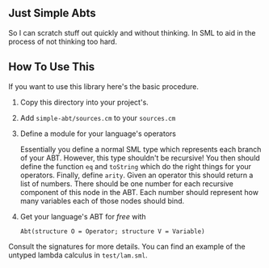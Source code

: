 ## Just Simple Abts

So I can scratch stuff out quickly and without thinking. In SML to aid in the
process of not thinking too hard.

## How To Use This

If you want to use this library here's the basic procedure.

 1. Copy this directory into your project's.
 2. Add `simple-abt/sources.cm` to your `sources.cm`
 3. Define a module for your language's operators

    Essentially you define a normal SML type which represents each branch of
    your ABT. However, this type shouldn't be recursive! You then should define
    the function `eq` and `toString` which do the right things for your
    operators. Finally, define `arity`. Given an operator this should return a
    list of numbers. There should be one number for each recursive component of
    this node in the ABT. Each number should represent how many variables each
    of those nodes should bind.

 4. Get your language's ABT for *free* with

        Abt(structure O = Operator; structure V = Variable)


Consult the signatures for more details. You can find an example of the untyped
lambda calculus in `test/lam.sml`.
